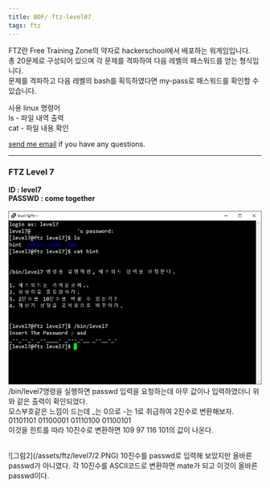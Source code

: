 ```yaml
---
title: BOF/ ftz-level07
tags: ftz
---
```


FTZ란 Free Training Zone의 약자로 hackerschool에서 배포하는 워게임입니다.  
총 20문제로 구성되어 있으며 각 문제를 격파하여 다음 레벨의 패스워드를 얻는 형식입니다.  
문제를 격파하고 다음 레벨의 bash를 획득하였다면 my-pass로 패스워드를 확인할 수 있습니다.  

사용 linux 명령어  
ls - 파일 내역 출력  
cat - 파일 내용 확인  

[send me email](mailto:jewel7492@gmail.com) if you have any questions.

<!--more-->

---
### FTZ Level 7
**ID : level7**  
**PASSWD : come together**         
<br />
![그림1](/assets/ftz/level7/1.PNG)  
/bin/level7명령을 실행하면 passwd 입력을 요청하는데 아무 값이나 입력하였더니 위와 같은 출력이 확인되었다.  
모스부호같은 느낌이 드는데 _는 0으로 -는 1로 취급하여 2진수로 변환해보자.  
01101101 01100001 01110100 01100101  
이것을 힌트를 따라 10진수로 변환하면 109 97 116 101의 값이 나온다.  

<br />
![그림2](/assets/ftz/level7/2.PNG)  
10진수를 passwd로 입력해 보았지만 올바른 passwd가 아니였다.  
각 10진수를 ASCII코드로 변환하면 mate가 되고 이것이 올바른 passwd이다.   
